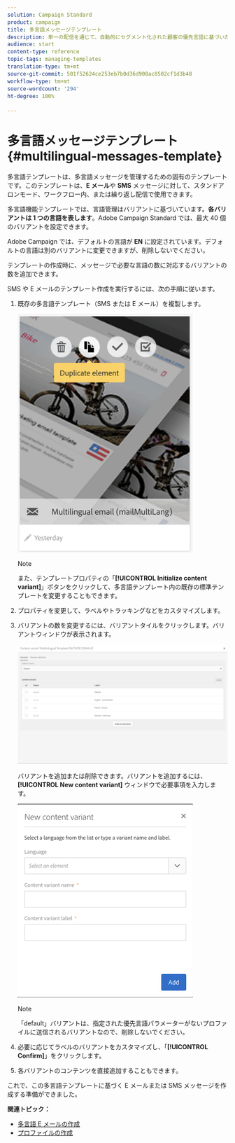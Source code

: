 ```yaml
---
solution: Campaign Standard
product: campaign
title: 多言語メッセージテンプレート
description: 単一の配信を通じて、自動的にセグメント化された顧客の優先言語に基づいた多言語の E メールおよび SMS 配信を定義および実行する方法について説明します。各配信のパフォーマンスを、言語レベルと個人レベルでレポートにまとめます。
audience: start
content-type: reference
topic-tags: managing-templates
translation-type: tm+mt
source-git-commit: 501f52624ce253eb7b0d36d908ac8502cf1d3b48
workflow-type: tm+mt
source-wordcount: '294'
ht-degree: 100%

---
```



# 多言語メッセージテンプレート {#multilingual-messages-template}

多言語テンプレートは、多言語メッセージを管理するための固有のテンプレートです。このテンプレートは、**E メール**&#x200B;や **SMS** メッセージに対して、スタンドアロンモード、ワークフロー内、または繰り返し配信で使用できます。

多言語機能テンプレートでは、言語管理はバリアントに基づいています。**各バリアントは 1 つの言語を表します**。Adobe Campaign Standard では、最大 40 個のバリアントを設定できます。

Adobe Campaign では、デフォルトの言語が **EN** に設定されています。デフォルトの言語は別のバリアントに変更できますが、削除しないでください。

テンプレートの作成時に、メッセージで必要な言語の数に対応するバリアントの数を追加できます。

SMS や E メールのテンプレート作成を実行するには、次の手順に従います。

1. 既存の多言語テンプレート（SMS または E メール）を複製します。

   ![](assets/multi_template_duplicate.png)

   >[!NOTE]
   >
   >また、テンプレートプロパティの「**[!UICONTROL Initialize content variant]**」ボタンをクリックして、多言語テンプレート内の既存の標準テンプレートを変更することもできます。

1. プロパティを変更して、ラベルやトラッキングなどをカスタマイズします。

1. バリアントの数を変更するには、バリアントタイルをクリックします。バリアントウィンドウが表示されます。

   ![](assets/multi_template_variants.png)

   バリアントを追加または削除できます。バリアントを追加するには、**[!UICONTROL New content variant]** ウィンドウで必要事項を入力します。

   ![](assets/multi_template_newvariant.png)

   >[!NOTE]
   >
   >「default」バリアントは、指定された優先言語パラメーターがないプロファイルに送信されるバリアントなので、削除しないでください。

1. 必要に応じてラベルのバリアントをカスタマイズし、「**[!UICONTROL Confirm]**」をクリックします。

1. 各バリアントのコンテンツを直接追加することもできます。

これで、この多言語テンプレートに基づく E メールまたは SMS メッセージを作成する準備ができました。

**関連トピック：**

* [多言語 E メールの作成](../../channels/using/creating-a-multilingual-email.md)
* [プロファイルの作成](../../audiences/using/creating-profiles.md)
